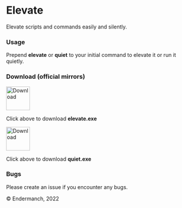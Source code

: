 # Elevate
Elevate scripts and commands easily and silently.

### Usage
Prepend **elevate** or **quiet** to your initial command to elevate it or run it quietly.

### Download (official mirrors)
<a href="https://dl.malwarewatch.org/software/useful/elevate.exe"><img src="https://dl.malwarewatch.org/theme/images/download.png" alt="Download" width="64"></a>
<p>Click above to download <b>elevate.exe</b></p>

<a href="https://dl.malwarewatch.org/software/useful/quiet.exe"><img src="https://dl.malwarewatch.org/theme/images/download.png" alt="Download" width="64"></a>
<p>Click above to download <b>quiet.exe</b></p>

### Bugs
Please create an issue if you encounter any bugs.

© Endermanch, 2022
